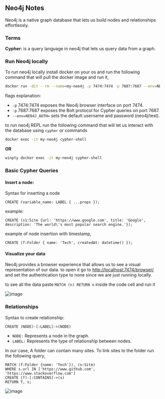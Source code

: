 ## Neo4j Notes

Neo4j is a native graph database that lets us build nodes and relationships effortlessly.

### Terms 

**Cypher:** is a query language in neo4j that lets us query data from a graph.

### Run Neo4j locally

To run neo4j locally install docker on your os and run the following command that will pull the docker image and run it,

```bash
docker run -dit --rm --name=my-neo4j -p 7474:7474 -p 7687:7687 --env=NEO4J_AUT
```

flags explanation:

- `-p` 7474:7474 exposes the Neo4j browser interface on port 7474.
- `-p` 7687:7687 exposes the Bolt protocol for Cypher queries on port 7687.
- `--env=NEO4J_AUTH=` sets the default username and password (neo4j/test).

to run neo4j REPL run the following command that will let us interact with the database using `cypher` or commands 

```bash
docker exec -it my-neo4j cypher-shell
```

**OR**

```bash
winpty docker exec -it my-neo4j cypher-shell
```

### Basic Cypher Queries

#### Insert a node:

Syntax for inserting a node

```cypher
CREATE (variable_name: LABEL { ...props });
```

example:

```cypher
CREATE (s1:Site {url: 'https://www.google.com', title: 'Google', description: 'The world\'s most popular search engine.'});
```

example of node insertion with timestamp,

```cypher
CREATE (f:Folder { name: 'Tech', createdAt: datetime() });
```


#### Visualize your data

Neo4j provides a browser experience that allows us to see a visual representation of our data. to open it go to [http://localhost:7474/browser/](http://localhost:7474/browser/) and set the authentication type to none since we are just running locally.

to see all the data paste `MATCH (n) RETURN n` inside the code cell and run it

![image](https://github.com/user-attachments/assets/7381aa19-924e-44cc-a882-bc6bdd3f51c6)

### Relationships

Syntax to create relationship:

```cypher
CREATE (NODE)-[:LABEL]->(NODE)
```

- `NODE:` Represents a node in the graph.
- `LABEL:` Represents the type of relationship between nodes.

In our case, A folder can contain many sites. To link sites to the folder run the following query,

```cypher
MATCH (f:Folder {name: 'Tech'}), (s:Site)
WHERE s.url IN ['https://www.github.com', 'https://www.stackoverflow.com']
CREATE (f)-[:CONTAINS]->(s)
RETURN f, s;
```

![image](https://github.com/user-attachments/assets/14d1ff67-6b07-4916-8402-1607fddc3261)

